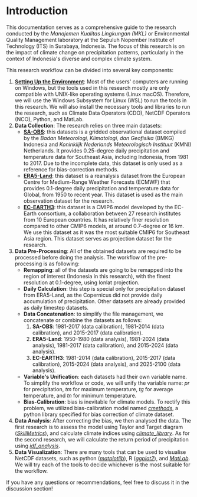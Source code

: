 # Introduction

This documentation serves as a comprehensive guide to the research conducted by the *Manajemen Kualitas Lingkungan (MKL)* or Environmental Quality Management laboratory at the Sepuluh Nopember Institute of Technology (ITS) in Surabaya, Indonesia. The focus of this research is on the impact of climate change on precipitation patterns, particularly in the context of Indonesia's diverse and complex climate system.

This research workflow can be divided into several key components:
1. [**Setting Up the Environment**](Documentation/01-Environment_Setup.md): Most of the users' computers are running on Windows, but the tools used in this research mostly are only compatible with UNIX-like operating systems (Linux macOS). Therefore, we will use the Windows Subsystem for Linux (WSL) to run the tools in this research. We will also install the necessary tools and libraries to run the research, such as Climate Data Operators (CDO), NetCDF Operators (NCO), Python, and MatLab.
2. **Data Collection**: The research relies on three main datasets:
    - [**SA-OBS**](https://sacad.bmkg.go.id/download/grid/download.php): this datasets is a gridded observational dataset compiled by the *Badan Meteorologi, Klimatologi, dan Geofisika* (BMKG) Indonesia and *Koninklijk Nederlands Meteorologisch Instituut* (KMNI) Netherlands. It provides 0.25-degree daily precipitation and temperature data for Southeast Asia, including Indonesia, from 1981 to 2017. Due to the incomplete data, this dataset is only used as a reference for bias-correction methods.
    - [**ERA5-Land**](https://cds.climate.copernicus.eu/datasets/reanalysis-era5-land?tab=overview): this dataset is a reanalysis dataset from the European Centre for Medium-Range Weather Forecasts (ECMWF) that provides 0.1-degree daily precipitation and temperature data for Global, from 1950 to recent year. This dataset is used as the main observation dataset for the research.
    - [**EC-EARTH3**](https://ec-earth.org/ec-earth/ec-earth3/): this dataset is a CMIP6 model developed by the EC-Earth consortium, a collaboration between 27 research institutes from 10 European countries. It has relatively finer resolution compared to other CMIP6 models, at around 0.7-degree or 16 km. We use this dataset as it was the most suitable CMIP6 for Southeast Asia region. This dataset serves as projection dataset for the research.
3. **Data Pre-Processing**: All of the obtained datasets are required to be processed before doing the analysis. The workflow of the pre-processing is as following:
    - **Remapping**: all of the datasets are going to be remapped into the region of interest (Indonesia in this research), with the finest resolution at 0.1-degree, using lonlat projection.
    - **Daily Calculation**: this step is special only for precipitation dataset from ERA5-Land, as the Copernicus did not provide daily accumulation of precipitation. Other datasets are already provided as daily timestep datasets.
    - **Data Concatenation**: to simplify the file management, we concatenate or combine the datasets as follows:
        1. **SA-OBS**: 1981-2017 (data calibration), 1981-2014 (data calibration), and 2015-2017 (data calibration).
        1. **ERA5-Land**: 1950-1980 (data analysis), 1981-2024 (data analysis), 1981-2017 (data calibration), and 2015-2024 (data analysis).
        2. **EC-EARTH3**: 1981-2014 (data calibration), 2015-2017 (data calibration), 2015-2024 (data analysis), and 2025-2100 (data analysis).
    - **Variable's Unification**: each datasets had their own variable name. To simplify the workflow or code, we will unify the variable name: *pr* for precipitation, *tm* for maximum temperature, *tg* for average temperature, and *tn* for minimum temperature.
    - **Bias-Calibration**: bias is inevitable for climate models. To rectify this problem, we utilized bias-calibration model named [*cmethods*](https://pypi.org/project/python-cmethods/), a python library specified for bias correction of climate dataset.
4. **Data Analysis**: After correcting the bias, we then analysed the data. The first research is to assess the model using Taylor and Target diagram ([*SkillMetrics*](https://github.com/PeterRochford/SkillMetrics)), and calculate climate indices using [*climate_library*](https://pypi.org/project/python-cmethods/). As for the second research, we will calculate the return period of precipitation using [*idf_analysis*](https://pypi.org/project/idf-analysis/).
5. **Data Visualization**: There are many tools that can be used to visualise NetCDF datasets, such as python ([*matplotlib*](https://matplotlib.org/)), R ([*ggplot2*](https://ggplot2.tidyverse.org/)), and [*MatLab*](https://www.mathworks.com/products/matlab.html). We will try each of the tools to decide whichever is the most suitable for the workflow.

If you have any questions or recommendations, feel free to discuss it in the discussion section!